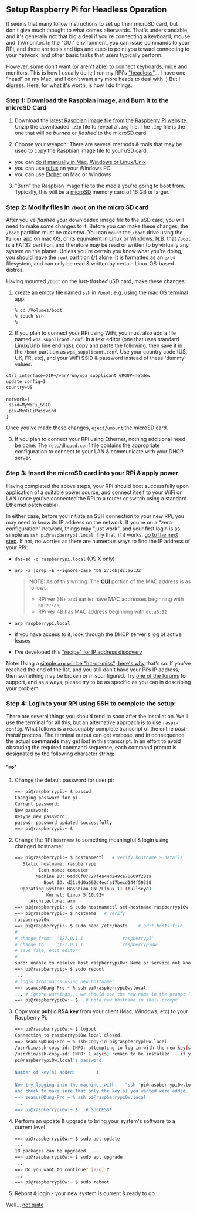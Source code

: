 ## Setup Raspberry Pi for Headless Operation

It seems that many follow instructions to set up their microSD card, but don't give much thought to what comes afterwards. That's understandable, and it's generally not that big a deal if you're connecting a keyboard, mouse and TV/monitor. In the "GUI" environment, you can issue commands to your RPi, and there are tools and tips and cues to point you toward connecting to your network, and other basic tasks that users typically perform. 

However, some don't want (or aren't able) to connect keyboards, mice and monitors. This is how I usually do it; I run my RPi's ["headless"](https://en.wikipedia.org/wiki/Headless_computer)... I have one "head" on my Mac, and I don't want any more heads to deal with :)  But I digress. Here, for what it's worth, is how I do things: 

### Step 1: Download the Raspbian Image, and Burn It to the microSD Card

1. Download the [latest Raspbian image file from the Raspberry Pi website](https://www.raspberrypi.com/software/operating-systems/). Unzip the downloaded *`.zip`* file to reveal a *`.img`* file. The  *`.img`* file is the one that will be *burned* or *flashed* to the microSD card.

2. Choose your weapon: There are several methods & tools that may be used to copy the Raspbian image file to your uSD card:
  * you can [do it manually in Mac, Windows or Linux/Unix](https://www.wikihow.com/Make-a-USB-Bootable)
  * you can use [rufus](https://rufus.akeo.ie/) on your Windows PC 
  * you can use [Etcher](https://etcher.io/) on Mac or Windows

3. "Burn" the Raspbian image file to the media you're going to boot from. Typically, this will be a  [microSD](https://simple.wikipedia.org/wiki/MicroSD) memory card of 16 GB or larger.

### Step 2: Modify files in `/boot` on the micro SD card

After you've *flashed* your downloaded image file to the uSD card, you will need to make some changes to it. Before you can make these changes, the `/boot` partition must be *mounted*. You can `mount` the `/boot` drive using the `Finder` app on mac OS, or its equivalent in Linux or Windows. N.B. that `/boot` is a FAT32 partition, and therefore may be read or written to by virtually any system on the planet. Unless you're certain you know what you're doing, you should leave the `root` partition (`/`) alone. It is formatted as an `ext4` filesystem, and can only be read & written by certain Linux OS-based distros. 

Having mounted `/boot` on the *just-flashed* uSD card, make these changes:  

1. create an empty file named `ssh` in `/boot`; e.g. using the mac OS terminal app: 

     ```
     % cd /Volumes/boot
     % touch ssh
     %
     ```

2. If you plan to connect your RPi using WiFi, you must also add a file named `wpa_supplicant.conf`. In a text editor (one that uses standard Linux/Unix line endings), copy and paste the following, then save it in the `/boot` partition as `wpa_supplicant.conf`. Use your country code (US, UK, FR, etc), and your WiFi SSID & password instead of these 'dummy' values.

```
ctrl_interface=DIR=/var/run/wpa_supplicant GROUP=netdev
update_config=1
country=US

network={
 ssid=MyWiFi_SSID
 psk=MyWiFiPassword
}
```

Once you've made these changes, `eject/umount` the microSD card. 

3. If you plan to connect your RPi using Ethernet, nothing additional need be done. The `/etc/dhcpcd.conf` file contains the appropriate configuration to connect to your LAN & communicate with your DHCP server.

### Step 3: Insert the microSD card into your RPi & apply power

Having completed the above steps, your RPi should boot successfully upon application of a suitable power source, and connect itself to your WiFi or LAN (once you've connected the RPi to a router or switch using a standard Ethernet patch cable). 

In either case, before you initiate an SSH connection to your new RPi, you may need to know its IP address on the network. If you're on a "zero configuration" network, things may "just work", and your first login is as simple as `ssh pi@raspberrypi.local`. Try that; if it works, [go to the next step](https://github.com/seamusdemora/PiFormulae/blob/master/ReadMeFirst.md#login-to-your-RPi-using-SSH). If not, no worries as there are numerous ways to find the IP address of your RPi: 

  * `dns-sd -q raspberrypi.local` (OS X only)

  * `arp -a |grep -E --ignore-case 'b8:27:eb|dc:a6:32'` 

    >  NOTE: As of this writing: The [**OUI**](https://en.wikipedia.org/wiki/Organizationally_unique_identifier) portion of the MAC address is as follows: 
    >
    > * RPi ver 3B+ and earlier have MAC addresses beginning with `b8:27:eb`; 
    > * RPi ver 4B has MAC address beginning with `dc:a6:32`

  * `arp raspberrypi.local`

  * if you have access to it, look through the DHCP server's log of active leases 

  * I've developed this ["recipe" for IP address discovery](https://github.com/seamusdemora/PiFormulae/blob/master/FindMyPi.md) 

Note: Using a [simple `arp` will be "hit-or-miss"; here's why](https://github.com/seamusdemora/PiFormulae/blob/master/ThinkingAboutARP.md) that's so. If you've reached the end of the list, and you still don't have your Pi's IP address, then something may be broken or misconfigured. Try [one of the forums](https://raspberrypi.stackexchange.com/) for support, and as always, please try to be as specific as you can in describing your problem.  

### Step 4: Login to your RPi using SSH to complete the setup:

There are several things you should tend to soon after the installation. We'll use the terminal for all this, but an alternative approach is to use `raspi-config`. What follows is a reasonably complete transcript of the entire *post-install* process. The terminal output can get verbose, and in consequence the actual **commands** may get lost in this transcript. In an effort to avoid obscuring the required command sequence, each command prompt is designated by the following character string:  

#### **'==>'**

1. Change the default password for user pi: 

   ```bash
   ==> pi@raspberrypi:~ $ passwd
   Changing password for pi.
   Current password:
   New password:
   Retype new password:
   passwd: password updated successfully
   ==> pi@raspberrypi:~ $
   ```

2. Change the RPi `hostname` to something meaningful & login using changed hostname: 

   ```bash
   ==> pi@raspberrypi:~ $ hostnamectl   # verify hostname & details
      Static hostname: raspberrypi
            Icon name: computer
           Machine ID: 6add6f07727f4a44d249ce70609f281a
              Boot ID: d31c9d0a692d4ecfa17becd144f59328
     Operating System: Raspbian GNU/Linux 11 (bullseye)
               Kernel: Linux 5.10.92+
         Architecture: arm
   ==> pi@raspberrypi:~ $ sudo hostnamectl set-hostname raspberrypi0w  # change hostname 
   ==> pi@raspberrypi:~ $ hostname   # verify
   raspberrypi0w 
   ==> pi@raspberrypi:~ $ sudo nano /etc/hosts    # edit hosts file
   #
   # change from:  '127.0.1.1               raspberrypi'
   # Change to:    '127.0.1.1               raspberrypi0w'
   # save file, exit editor
   #
   sudo: unable to resolve host raspberrypi0w: Name or service not known  # not to worry!
   ==> pi@raspberrypi:~ $ sudo reboot 
   ...                    
   # login from macos using new hostname:
   ==> seamus@Dung-Pro ~ % ssh pi@raspberrypi0w.local 
   ... # ignore warnings,,, we should see the new name in the prompt (and we do!)
   ==> pi@raspberrypi0w:~ $   # note new hostname in shell prompt
   ```

3. Copy your **public RSA key** from your client (Mac, Windows, etc) to your Raspberry Pi: 

   ```bash
   ==> pi@raspberrypi0w:~ $ logout
   Connection to raspberrypi0w.local closed.
   ==> seamus@Dung-Pro ~ % ssh-copy-id pi@raspberrypi0w.local
   /usr/bin/ssh-copy-id: INFO: attempting to log in with the new key(s), to filter out any that are already installed
   /usr/bin/ssh-copy-id: INFO: 1 key(s) remain to be installed -- if you are prompted now it is to install the new keys
   pi@raspberrypi0w.local's password:
   
   Number of key(s) added:        1
   
   Now try logging into the machine, with:   "ssh 'pi@raspberrypi0w.local'"
   and check to make sure that only the key(s) you wanted were added.
   ==> seamus@Dung-Pro ~ % ssh pi@raspberrypi0w.local 
   ...
   ==> pi@raspberrypi0w:~ $   # SUCCESS! 
   ```

4. Perform an update & upgrade to bring your system's software to a current level 

   ```bash
   ==> pi@raspberrypi0w:~ $ sudo apt update
   ...
   18 packages can be upgraded. ...
   ==> pi@raspberrypi0w:~ $ sudo apt upgrade 
   ...
   ==> Do you want to continue? [Y/n] Y 
   ...
   ==> pi@raspberrypi0w:~ $ sudo reboot
   ```

5. Reboot & login - your new system is current & ready to go.


Well... [not quite](https://github.com/seamusdemora/PiFormulae/issues/9)




<!---



DEPRECATED FOR NOW; MAY BE RESURRECTED LATER?

1. Open a terminal on your PC, and initiate a connection to your RPi using SSH: 

`ssh pi@raspberrypi.local` or, use the RPi's IP address: `ssh pi@192.168.1.77` (for example) if that's handy

2. Enter the default password at the prompt: `raspberry` 

3. Start raspi-config:  `sudo raspi-config`  and you'll see something like this: 

![raspi-config screenshot](pix/raspi-config.png "raspi-config") 


    NOTE: Before beginning, you may wish to try updating raspi-config by selecting the Update option (8). If you do so, this will temporarily close the raspi-config window, check for an update, and then automatically return you to raspi-config. 


4. The "arrow keys" will move you through the menu items, the "Tab" key will move you between screens. Go to `Interfacing Options`You'll want to make the following "stops": 

    a. Change the default password 
    
    b. Set up WiFi networking if you want; you'll need to know the WiFi `SSID` and `password`
    
    c. Go to `Boot Options` -> `Desktop CLI -> `Console`; tab to `OK`, then `Return`
    
    d. Go to `Localisation Options`, and select the appropriate values from the lists provided
    
    e. Go to `Interfacing Options` -> `SSH`, and select `YES`, There are a lot of options on this page; you can set them now, or return to them later. 
    
    f. Go to `Advanced Options` -> `Expand Filesystem. You may wish to expand the file system to use all available storage on the microSD card. This is probably a good idea for most users. Note the other choices here, and you may return later to change them. 
    
    g. Tab to the `Finish` option at the bottom of the page and return to the command prompt. 
    
    
    
5. Don't forget to secure your RPi! You could and should do two things immediately: 
  
    1. Change the default password if you haven't already done so. 
    2. Copy your **public RSA key** from your Mac/Windows/Linux host to your Raspberry Pi: 
    ```bash
    $ ssh-copy-id pi@raspberrypi.local
    ```
    
    This assumes that you have generated an **RSA key pair** on your Mac/Windows/Linux host, 
    
    you have retained the default userid `pi`, and that your RPi hostname is `raspberrypi.local`.
    
    - If you don't know how to generate an RSA key pair, [Digital Ocean has a good tutorial](https://www.digitalocean.com/community/tutorials/how-to-set-up-ssh-keys-on-ubuntu-1604) 
    - To change the hostname of your RPi, use either `raspi-config`, or edit `/etc/hostname`
    
    Congratulations, we're done here! 


—>
